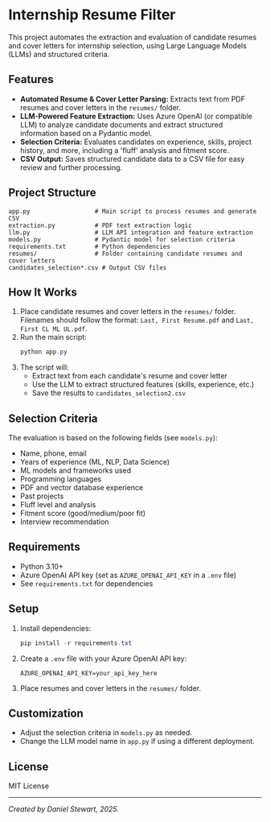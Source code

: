 # Internship Resume Filter

This project automates the extraction and evaluation of candidate resumes and cover letters for internship selection, using Large Language Models (LLMs) and structured criteria.

## Features
- **Automated Resume & Cover Letter Parsing:** Extracts text from PDF resumes and cover letters in the `resumes/` folder.
- **LLM-Powered Feature Extraction:** Uses Azure OpenAI (or compatible LLM) to analyze candidate documents and extract structured information based on a Pydantic model.
- **Selection Criteria:** Evaluates candidates on experience, skills, project history, and more, including a 'fluff' analysis and fitment score.
- **CSV Output:** Saves structured candidate data to a CSV file for easy review and further processing.

## Project Structure
```
app.py                  # Main script to process resumes and generate CSV
extraction.py           # PDF text extraction logic
llm.py                  # LLM API integration and feature extraction
models.py               # Pydantic model for selection criteria
requirements.txt        # Python dependencies
resumes/                # Folder containing candidate resumes and cover letters
candidates_selection*.csv # Output CSV files
```

## How It Works
1. Place candidate resumes and cover letters in the `resumes/` folder. Filenames should follow the format: `Last, First Resume.pdf` and `Last, First CL ML UL.pdf`.
2. Run the main script:
   ```powershell
   python app.py
   ```
3. The script will:
   - Extract text from each candidate's resume and cover letter
   - Use the LLM to extract structured features (skills, experience, etc.)
   - Save the results to `candidates_selection2.csv`

## Selection Criteria
The evaluation is based on the following fields (see `models.py`):
- Name, phone, email
- Years of experience (ML, NLP, Data Science)
- ML models and frameworks used
- Programming languages
- PDF and vector database experience
- Past projects
- Fluff level and analysis
- Fitment score (good/medium/poor fit)
- Interview recommendation

## Requirements
- Python 3.10+
- Azure OpenAI API key (set as `AZURE_OPENAI_API_KEY` in a `.env` file)
- See `requirements.txt` for dependencies

## Setup
1. Install dependencies:
   ```powershell
   pip install -r requirements.txt
   ```
2. Create a `.env` file with your Azure OpenAI API key:
   ```env
   AZURE_OPENAI_API_KEY=your_api_key_here
   ```
3. Place resumes and cover letters in the `resumes/` folder.

## Customization
- Adjust the selection criteria in `models.py` as needed.
- Change the LLM model name in `app.py` if using a different deployment.

## License
MIT License

---

*Created by Daniel Stewart, 2025.*
